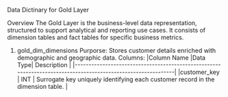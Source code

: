 Data Dictinary for Gold Layer

Overview 
The Gold Layer is the business-level data representation, structured to support analytical and reporting use cases. It consists of dimension 
tables and fact tables for specific business metrics.

1. gold_dim_dimensions
   Purporse: Stores customer details enriched with demographic and geographic data.
   Columns:
|Column Name    |Data Type|      Description                                                                   |
|--------------------------------------------------------------------------------------------------------------|
|customer_key   | INT     | Surrogate key uniquely identifying each customer record in the dimension table.    |

